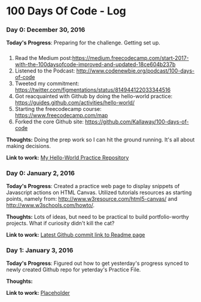 # 100 Days Of Code - Log

### Day 0: December 30, 2016

**Today's Progress**: Preparing for the challenge.  Getting set up.
##### 
1. Read the Medium post:https://medium.freecodecamp.com/start-2017-with-the-100daysofcode-improved-and-updated-18ce604b237b 
2. Listened to the Podcast: http://www.codenewbie.org/podcast/100-days-of-code
3. Tweeted my commitment:  https://twitter.com/figmentations/status/814944122033344516
4. Got reacquainted with Github by doing the hello-world practice:  https://guides.github.com/activities/hello-world/
5. Starting the freecodecamp course: https://www.freecodecamp.com/map
6. Forked the core Github site: https://github.com/Kallaway/100-days-of-code

**Thoughts:** Doing the prep work so I can hit the ground running. It's all about making decisions.

**Link to work:** [My Hello-World Practice Repository](https://github.com/hhoefele/hello-world)

### Day 0: January 2, 2016

**Today's Progress**:  Created a practice web page to display snippets of Javascript actions on HTML Canvas. Utilized tutorials resources as starting points, namely from:  http://www.w3resource.com/html5-canvas/ and http://www.w3schools.com/howto/.

**Thoughts:** Lots of ideas, but need to be practical to build portfolio-worthy projects. What if curiosity didn't kill the cat?

**Link to work:** [Latest Github commit link to Readme page](https://github.com/hhoefele/CanvasSnippets/commit/e40c0f0e14c1bdf9920c884255aa7e8c0ec26d8e)



### Day 1: January 3, 2016

**Today's Progress**:  Figured out how to get yesterday's progress synced to newly created Github repo for yeterday's Practice File.

**Thoughts:**

**Link to work:** [Placeholder](http://example.com)
